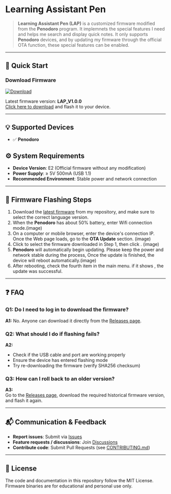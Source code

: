 # Learning Assistant Pen

> **Learning Assistant Pen (LAP)** is a customized firmware modified from the **Penodoro** program.
> It implemnets the special features I need and helps me search and display quick notes.
> It only supports **Penodoro** devices, and by updating my firmware through the official OTA function, these special features can be enabled.

---

## 🚀 Quick Start

### Download Firmware
[![Download](https://img.shields.io/badge/⬇_Download-LAP_V1.0.0-blue)](../../releases/latest)

Latest firmware version: **LAP_V1.0.0**  
[Click here to download](../../releases/latest) and flash it to your device.

---

## 💡 Supported Devices
- ✅ **Penodoro**

## ⚙️ System Requirements
- **Device Version**: E2   (Official firmware without any modification)
- **Power Supply**: ≥ 5V 500mA  (USB 1.1)
- **Recommended Environment**: Stable power and network connection

---

## 📖 Firmware Flashing Steps
1. Download the [latest firmware](../../releases/latest) from my repository, and make sure to select the correct language version. 
2. When the **Penodoro** has about 50% battery, enter Wifi connection mode.(image) 
3. On a computer or mobile browser, enter the device's connection IP. Once the Web page loads, go to the **OTA Update** section. (image)
4. Click <Browse> to select the firmware downloaded in Step 1, then click <Start Update>. (image)
5. **Penodoro** will automatically begin updating. Please keep the power and network stable during the process, Once the update is finished, the device will reboot automatically.(image)
6. After rebooting, check the fourth item in the main menu. if it shows **<NOTES>**, the update was successful.

---

## ❓ FAQ

### Q1: Do I need to log in to download the firmware?  
**A1:** No. Anyone can download it directly from the [Releases page](../../releases).

### Q2: What should I do if flashing fails?  
**A2:**  
- Check if the USB cable and port are working properly  
- Ensure the device has entered flashing mode  
- Try re-downloading the firmware (verify SHA256 checksum)

### Q3: How can I roll back to an older version?  
**A3:**  
Go to the [Releases page](../../releases), download the required historical firmware version, and flash it again.

---

## 📬 Communication & Feedback
- **Report issues**: Submit via [Issues](../../issues)  
- **Feature requests / discussions**: Join [Discussions](../../discussions)  
- **Contribute code**: Submit Pull Requests (see [CONTRIBUTING.md](CONTRIBUTING.md))

---

## 📜 License
The code and documentation in this repository follow the MIT License.  
Firmware binaries are for educational and personal use only.
